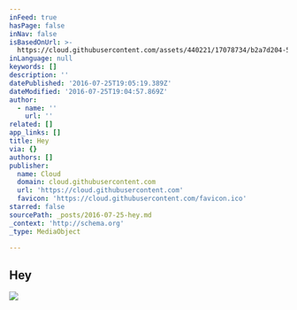 ```yaml
---
inFeed: true
hasPage: false
inNav: false
isBasedOnUrl: >-
  https://cloud.githubusercontent.com/assets/440221/17078734/b2a7d204-50c8-11e6-946a-0c2a0960945f.png
inLanguage: null
keywords: []
description: ''
datePublished: '2016-07-25T19:05:19.389Z'
dateModified: '2016-07-25T19:04:57.869Z'
author:
  - name: ''
    url: ''
related: []
app_links: []
title: Hey
via: {}
authors: []
publisher:
  name: Cloud
  domain: cloud.githubusercontent.com
  url: 'https://cloud.githubusercontent.com'
  favicon: 'https://cloud.githubusercontent.com/favicon.ico'
starred: false
sourcePath: _posts/2016-07-25-hey.md
_context: 'http://schema.org'
_type: MediaObject

---
```

<article style=""><h1>Hey</h1><img src="https://s3-us-west-2.amazonaws.com/the-grid-img/p/4fb738a3576e667554dad0e26f59272f50005d01.png" /></article>